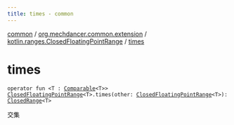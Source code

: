 ```yaml
---
title: times - common
---
```


[common](../../index.html) / [org.mechdancer.common.extension](../index.html) / [kotlin.ranges.ClosedFloatingPointRange](index.html) / [times](./times.html)

# times

`operator fun <T : `[`Comparable`](https://kotlinlang.org/api/latest/jvm/stdlib/kotlin/-comparable/index.html)`<T>> `[`ClosedFloatingPointRange`](https://kotlinlang.org/api/latest/jvm/stdlib/kotlin.ranges/-closed-floating-point-range/index.html)`<T>.times(other: `[`ClosedFloatingPointRange`](https://kotlinlang.org/api/latest/jvm/stdlib/kotlin.ranges/-closed-floating-point-range/index.html)`<T>): `[`ClosedRange`](https://kotlinlang.org/api/latest/jvm/stdlib/kotlin.ranges/-closed-range/index.html)`<T>`

交集

